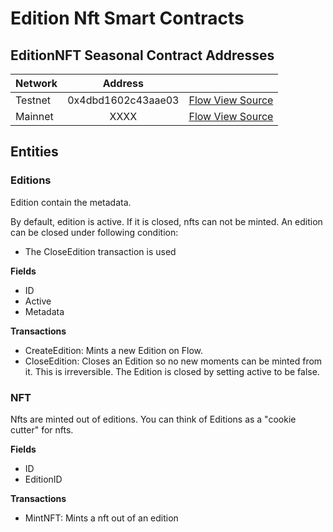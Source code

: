 # Edition Nft Smart Contracts

## EditionNFT Seasonal Contract Addresses
| Network   | Address |                                                                                     |
| ----------|:-------:|-------------------------------------------------------------------------------------|
| Testnet   |  0x4dbd1602c43aae03   | [Flow View Source](https://flow-view-source.com/testnet/account/0x4dbd1602c43aae03) |
| Mainnet   |  XXXX   | [Flow View Source](https://flow-view-source.com/mainnet/account/0xe4cf4bdc1751c65d) |

## Entities

### Editions
Edition contain the metadata.

By default, edition is active. If it is closed, nfts can not be minted. An edition can be closed under following condition:
- The CloseEdition transaction is used

**Fields**
- ID
- Active
- Metadata

**Transactions**
- CreateEdition: Mints a new Edition on Flow.
- CloseEdition: Closes an Edition so no new moments can be minted from it. This is irreversible. The Edition is closed by setting active to be false.

### NFT
Nfts are minted out of editions. You can think of Editions as a "cookie cutter" for nfts. 

**Fields**
- ID
- EditionID

**Transactions**
- MintNFT: Mints a nft out of an edition
